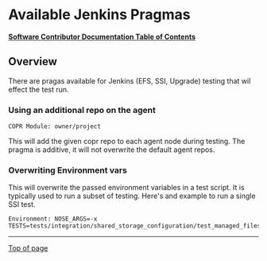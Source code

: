 # Available Jenkins Pragmas

[**Software Contributor Documentation Table of Contents**](cd_TOC.md)

## Overview

There are pragas available for Jenkins (EFS, SSI, Upgrade) testing that wil effect the test run.

### Using an additional repo on the agent

`COPR Module: owner/project`

This will add the given copr repo to each agent node during testing. The pragma is additive, it will not overwrite the default agent repos.

### Overwriting Environment vars

This will overwrite the passed environment variables in a test script. It is typically used to run a subset of testing. Here's and example to run a single SSI test.

```
Environment: NOSE_ARGS=-x TESTS=tests/integration/shared_storage_configuration/test_managed_filesystem_with_failover.py:TestManagedFilesystemWithFailover.test_create_filesystem_with_failover_mds'
```

---

[Top of page](#Top)
